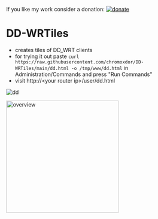 If you like my work consider a donation: [![donate](https://img.shields.io/badge/donate-ko--fi-orange)](https://ko-fi.com/chromoxdor)

# DD-WRTiles

- creates tiles of DD_WRT clients
- for trying it out paste `curl https://raw.githubusercontent.com/chromoxdor/DD-WRTiles/main/dd.html -o /tmp/www/dd.html` in Administration/Commands and press "Run Commands"
- visit http://\<your router ip\>/user/dd.html

![dd](https://github.com/chromoxdor/DD-WRTiles/assets/33860956/f8fb4ffe-96da-4ef6-b63f-4c1e3679355b)


<img width="300" alt="overview" src="https://github.com/chromoxdor/DD-WRTiles/assets/33860956/7e0402d4-dfd0-4d4f-a609-dee967230e64">
